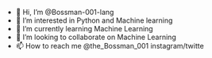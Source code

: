 - 👋 Hi, I’m @Bossman-001-lang
- 👀 I’m interested in Python and Machine learning
- 🌱 I’m currently learning Machine Learning
- 💞️ I’m looking to collaborate on Machine Learning
- 📫 How to reach me @the_Bossman_001 instagram/twitte

<!---
Bossman-001-lang/Bossman-001-lang is a ✨ special ✨ repository because its `README.md` (this file) appears on your GitHub profile.
You can click the Preview link to take a look at your changes.
--->
